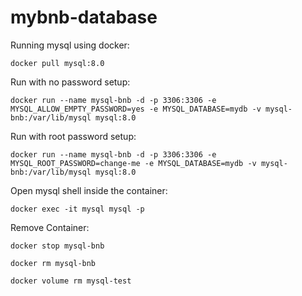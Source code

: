 # mybnb-database

Running mysql using docker:
```
docker pull mysql:8.0
```

Run with no password setup:
```
docker run --name mysql-bnb -d -p 3306:3306 -e MYSQL_ALLOW_EMPTY_PASSWORD=yes -e MYSQL_DATABASE=mydb -v mysql-bnb:/var/lib/mysql mysql:8.0
```

Run with root password setup:
```
docker run --name mysql-bnb -d -p 3306:3306 -e MYSQL_ROOT_PASSWORD=change-me -e MYSQL_DATABASE=mydb -v mysql-bnb:/var/lib/mysql mysql:8.0
```

Open mysql shell inside the container:
```
docker exec -it mysql mysql -p
```

Remove Container:
```
docker stop mysql-bnb
```
```
docker rm mysql-bnb
```
```
docker volume rm mysql-test
```
